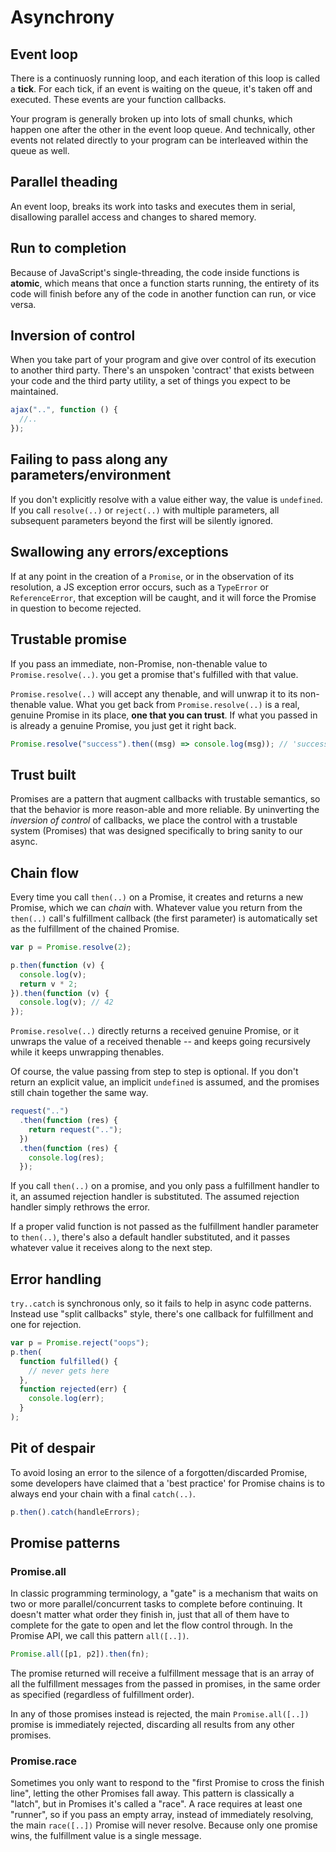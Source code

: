 # Asynchrony

## Event loop

There is a continuosly running loop, and each iteration of this loop is called a **tick**. For each tick, if an event is waiting on the queue, it's taken off and executed. These events are your function callbacks.

Your program is generally broken up into lots of small chunks, which happen one after the other in the event loop queue. And technically, other events not related directly to your program can be interleaved within the queue as well.

## Parallel theading

An event loop, breaks its work into tasks and executes them in serial, disallowing parallel access and changes to shared memory.

## Run to completion

Because of JavaScript's single-threading, the code inside functions is **atomic**, which means that once a function starts running, the entirety of its code will finish before any of the code in another function can run, or vice versa.

## Inversion of control

When you take part of your program and give over control of its execution to another third party. There's an unspoken 'contract' that exists between your code and the third party utility, a set of things you expect to be maintained.

```js
ajax("..", function () {
  //..
});
```

## Failing to pass along any parameters/environment

If you don't explicitly resolve with a value either way, the value is `undefined`. If you call `resolve(..)` or `reject(..)` with multiple parameters, all subsequent parameters beyond the first will be silently ignored.

## Swallowing any errors/exceptions

If at any point in the creation of a `Promise`, or in the observation of its resolution, a JS exception error occurs, such as a `TypeError` or `ReferenceError`, that exception will be caught, and it will force the Promise in question to become rejected.

## Trustable promise

If you pass an immediate, non-Promise, non-thenable value to `Promise.resolve(..)`. you get a promise that's fulfilled with that value.

`Promise.resolve(..)` will accept any thenable, and will unwrap it to its non-thenable value. What you get back from `Promise.resolve(..)` is a real, genuine Promise in its place, **one that you can trust**. If what you passed in is already a genuine Promise, you just get it right back.

```js
Promise.resolve("success").then((msg) => console.log(msg)); // 'success'
```

## Trust built

Promises are a pattern that augment callbacks with trustable semantics, so that the behavior is more reason-able and more reliable. By uninverting the _inversion of control_ of callbacks, we place the control with a trustable system (Promises) that was designed specifically to bring sanity to our async.

## Chain flow

Every time you call `then(..)` on a Promise, it creates and returns a new Promise, which we can _chain_ with.
Whatever value you return from the `then(..)` call's fulfillment callback (the first parameter) is automatically set as the fulfillment of the chained Promise.

```js
var p = Promise.resolve(2);

p.then(function (v) {
  console.log(v);
  return v * 2;
}).then(function (v) {
  console.log(v); // 42
});
```

`Promise.resolve(..)` directly returns a received genuine Promise, or it unwraps the value of a received thenable -- and keeps going recursively while it keeps unwrapping thenables.

Of course, the value passing from step to step is optional. If you don't return an explicit value, an implicit `undefined` is assumed, and the promises still chain together the same way.

```js
request("..")
  .then(function (res) {
    return request("..");
  })
  .then(function (res) {
    console.log(res);
  });
```

If you call `then(..)` on a promise, and you only pass a fulfillment handler to it, an assumed rejection handler is substituted. The assumed rejection handler simply rethrows the error.

If a proper valid function is not passed as the fulfillment handler parameter to `then(..)`, there's also a default handler substituted, and it passes whatever value it receives along to the next step.

## Error handling

`try..catch` is synchronous only, so it fails to help in async code patterns.
Instead use "split callbacks" style, there's one callback for fulfillment and one for rejection.

```js
var p = Promise.reject("oops");
p.then(
  function fulfilled() {
    // never gets here
  },
  function rejected(err) {
    console.log(err);
  }
);
```

## Pit of despair

To avoid losing an error to the silence of a forgotten/discarded Promise, some developers have claimed that a 'best practice' for Promise chains is to always end your chain with a final `catch(..)`.

```js
p.then().catch(handleErrors);
```

## Promise patterns

### Promise.all

In classic programming terminology, a "gate" is a mechanism that waits on two or more parallel/concurrent tasks to complete before continuing. It doesn't matter what order they finish in, just that all of them have to complete for the gate to open and let the flow control through. In the Promise API, we call this pattern `all([..])`.

```js
Promise.all([p1, p2]).then(fn);
```

The promise returned will receive a fulfillment message that is an array of all the fulfillment messages from the passed in promises, in the same order as specified (regardless of fulfillment order).

In any of those promises instead is rejected, the main `Promise.all([..])` promise is immediately rejected, discarding all results from any other promises.

### Promise.race

Sometimes you only want to respond to the "first Promise to cross the finish line", letting the other Promises fall away. This pattern is classically a "latch", but in Promises it's called a "race". A race requires at least one "runner", so if you pass an empty array, instead of immediately resolving, the main `race([..])` Promise will never resolve. Because only one promise wins, the fulfillment value is a single message.
